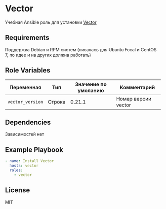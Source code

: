 Vector
=========

Учебная Ansible роль для установки [Vector](https://vector.dev)

Requirements
------------

Поддержка Debian и RPM систем (писалась для Ubuntu Focal и CentOS 7, по идее и на других должна работать)

Role Variables
--------------

| Переменная | Тип | Значение по умоланию | Комментарий |
| --- | --- | --- | --- |
| `vector_version` | Строка | 0.21.1 | Номер версии vector |

Dependencies
------------

Зависимостей нет

Example Playbook
----------------

```yml
- name: Install Vector
  hosts: vector
  roles:
    - vector
```

License
-------

MIT
